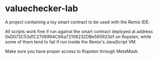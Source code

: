 # valuechecker-lab
A project containing a toy smart contract to be used with the Remix IDE.

All scripts work fine if run against the smart contract deployed at address 0xD073C53d1C2706994C9Aa72106232DBe565923d1 on Ropsten, 
while some of them tend to fail if run inside the Remix's JavaScript VM.

Make sure you have proper access to Ropsten through MetaMask.
